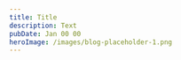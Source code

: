 ```yaml
---
title: Title
description: Text
pubDate: Jan 00 00
heroImage: /images/blog-placeholder-1.png
---
```

